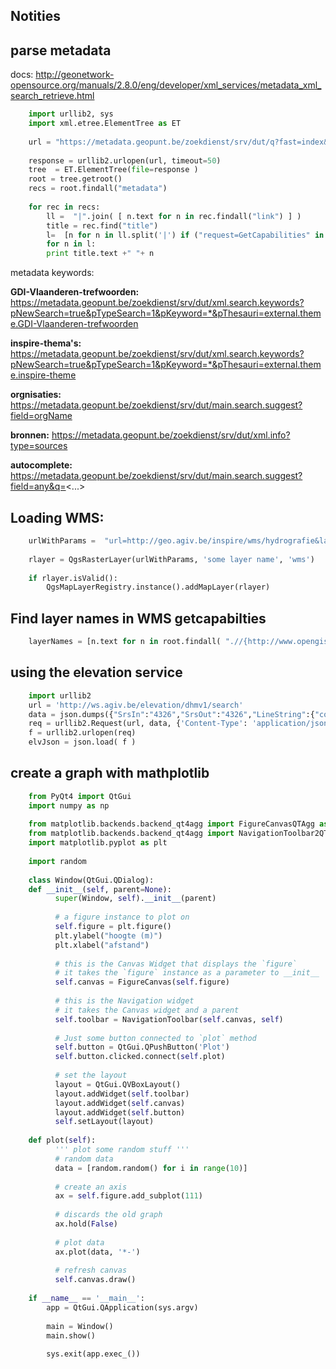 Notities
-------
 
parse metadata
---------

docs: http://geonetwork-opensource.org/manuals/2.8.0/eng/developer/xml_services/metadata_xml_search_retrieve.html

```python
	import urllib2, sys
	import xml.etree.ElementTree as ET
	
	url = "https://metadata.geopunt.be/zoekdienst/srv/dut/q?fast=index&from=1&to=20&orgName=%22databank%20ondergrond%20vlaanderen%22&inspiretheme=Bodem&hitsperpage=20"
	
	response = urllib2.urlopen(url, timeout=50)
	tree  = ET.ElementTree(file=response )
	root = tree.getroot()
	recs = root.findall("metadata")
	
	for rec in recs:
		ll =  "|".join( [ n.text for n in rec.findall("link") ] ) 
		title = rec.find("title")
		l=  [n for n in ll.split('|') if ("request=GetCapabilities" in n) & ("service=wms" in n)]
		for n in l: 
		print title.text +" "+ n 
```

metadata keywords:
  
 **GDI-Vlaanderen-trefwoorden:** https://metadata.geopunt.be/zoekdienst/srv/dut/xml.search.keywords?pNewSearch=true&pTypeSearch=1&pKeyword=*&pThesauri=external.theme.GDI-Vlaanderen-trefwoorden
  
 **inspire-thema's:** https://metadata.geopunt.be/zoekdienst/srv/dut/xml.search.keywords?pNewSearch=true&pTypeSearch=1&pKeyword=*&pThesauri=external.theme.inspire-theme
 
 **orgnisaties:** https://metadata.geopunt.be/zoekdienst/srv/dut/main.search.suggest?field=orgName
 
 **bronnen:** https://metadata.geopunt.be/zoekdienst/srv/dut/xml.info?type=sources
 
 **autocomplete:** https://metadata.geopunt.be/zoekdienst/srv/dut/main.search.suggest?field=any&q=<...>
 
 
Loading WMS: 
-----------

```python
	urlWithParams =  "url=http://geo.agiv.be/inspire/wms/hydrografie&layers=Deelbekken&format=image/png&styles=default&crs=EPSG:31370"
	
	rlayer = QgsRasterLayer(urlWithParams, 'some layer name', 'wms')
	
	if rlayer.isValid():
		QgsMapLayerRegistry.instance().addMapLayer(rlayer)
```
  

Find layer names in WMS getcapabilties
----------

```python
	layerNames = [n.text for n in root.findall( ".//{http://www.opengis.net/wms}Layer/{http://www.opengis.net/wms}Name" )]
```
  
  
using the elevation service
--------------------------

```python
    import urllib2
    url = 'http://ws.agiv.be/elevation/dhmv1/search'
    data = json.dumps({"SrsIn":"4326","SrsOut":"4326","LineString":{"coordinates":[[4.287999804111748,51.2705874472921],[4.787877733799225,51.25340043028034],[4.837316210361721,51.098427963862875],[4.529699022861737,51.39071668493124],[4.952672655674216,51.380432223771166]],"type":"LineString"},"Samples":50})
    req = urllib2.Request(url, data, {'Content-Type': 'application/json'})
    f = urllib2.urlopen(req)
    elvJson = json.load( f )
```
  
create a graph with mathplotlib
------------

```python
	from PyQt4 import QtGui
	import numpy as np
	
	from matplotlib.backends.backend_qt4agg import FigureCanvasQTAgg as FigureCanvas
	from matplotlib.backends.backend_qt4agg import NavigationToolbar2QTAgg as NavigationToolbar
	import matplotlib.pyplot as plt
	
	import random
	
	class Window(QtGui.QDialog):
	def __init__(self, parent=None):
		  super(Window, self).__init__(parent)
		
		  # a figure instance to plot on
		  self.figure = plt.figure()
		  plt.ylabel("hoogte (m)")
		  plt.xlabel("afstand")
		
		  # this is the Canvas Widget that displays the `figure`
		  # it takes the `figure` instance as a parameter to __init__
		  self.canvas = FigureCanvas(self.figure)
		
		  # this is the Navigation widget
		  # it takes the Canvas widget and a parent
		  self.toolbar = NavigationToolbar(self.canvas, self)
		
		  # Just some button connected to `plot` method
		  self.button = QtGui.QPushButton('Plot')
		  self.button.clicked.connect(self.plot)
		
		  # set the layout
		  layout = QtGui.QVBoxLayout()
		  layout.addWidget(self.toolbar)
		  layout.addWidget(self.canvas)
		  layout.addWidget(self.button)
		  self.setLayout(layout)
	
	def plot(self):
		  ''' plot some random stuff '''
		  # random data
		  data = [random.random() for i in range(10)]
		
		  # create an axis
		  ax = self.figure.add_subplot(111)
		
		  # discards the old graph
		  ax.hold(False)
		
		  # plot data
		  ax.plot(data, '*-')
		
		  # refresh canvas
		  self.canvas.draw()
	
	if __name__ == '__main__':
        app = QtGui.QApplication(sys.argv)
        
        main = Window()
        main.show()
        
        sys.exit(app.exec_())
```
  
